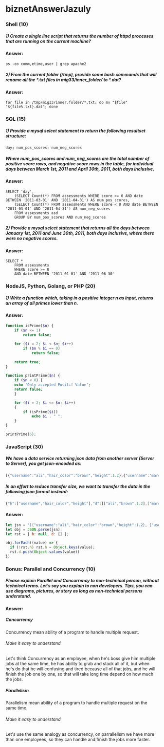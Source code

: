 # biznetAnswerJazuly
### Shell (10)
##### 1) Create a single line script that returns the number of httpd processes that are running on the current machine?
#### Answer:
```shell
ps -eo comm,etime,user | grep apache2
```

##### 2) From the current folder (/tmp), provide some bash commands that will rename all the *.txt files in mig33/inner_folder/ to *.dat?
#### Answer:
```shell
for file in /tmp/mig33/inner.folder/*.txt; do mv "$file" "${file%.txt}.dat"; done
```

### SQL (15)
##### 1) Provide a mysql select statement to return the following resultset structure:
`day; num_pos_scores; num_neg_scores`
##### Where num_pos_scores and num_neg_scores are the total number of positive score rows, and negative score rows in the table, for individual days between March 1st, 2011 and April 30th, 2011, both days inclusive.
#### Answer:
```MySQL
SELECT 'day',
    (SELECT Count(*) FROM assessments WHERE score >= 0 AND date BETWEEN '2011-03-01' AND '2011-04-31') AS num_pos_scores,
    (SELECT Count(*) FROM assessments WHERE score < 0 AND date BETWEEN '2011-03-01' AND '2011-04-31') AS num_neg_scores
	FROM assessments asd
	GROUP BY num_pos_scores AND num_neg_scores
```

##### 2) Provide a mysql select statement that returns all the days between January 1st, 2011 and June 30th, 2011, both days inclusive, where there were no negative scores.
#### Answer:
```MySQL
SELECT *
    FROM assessments
	WHERE score >= 0
	AND date BETWEEN '2011-01-01' AND '2011-06-30'
```

### NodeJS, Python, Golang, or PHP (20)
##### 1) Write a function which, taking in a positive integer n as input, returns an array of all primes lower than n.
#### Answer:
```php
function isPrime($n) { 
    if ($n <= 1) 
        return false; 
  
    for ($i = 2; $i < $n; $i++) 
        if ($n % $i == 0) 
            return false; 
  
    return true; 
} 
  
function printPrime($n) {
    if ($n < 0) {
	echo 'Only accepted Positif Value';
	return false;
    }

    for ($i = 2; $i <= $n; $i++)  
    { 
        if (isPrime($i)) 
            echo $i . " "; 
    } 
}

printPrime(5);
```

### JavaScript (30)
##### We have a data service returning json data from another server (Server to Server), you get json-encoded as:
```javascript
[{"username":"ali","hair_color":"brown","height":1.2},{"username":"marc","hair_color":"blue","height":1.4},{"username":"joe","hair_color":"brown","height":1.7},{"username":"zehua","hair_color":"black","height":1.8}]
```

##### In an effort to reduce transfer size, we want to transfer the data in the following json format instead:
```javascript
{"h":["username","hair_color","height"],"d":[["ali","brown",1.2],["marc","blue",1.4],["joe","brown",1.7],["zehua","black",1.8]]}
```

#### Answer:
```javascript
let jsn = '[{"username":"ali","hair_color":"brown","height":1.2}, {"username":"marc","hair_color":"blue","height":1.4},{"username":"joe","hair_color":"brown","height":1.7},{"username":"zehua","hair_color":"black","height":1.8}]';
let obj = JSON.parse(jsn);
let rst = { h: null, d: [] };

obj.forEach((value) => {
  if (!rst.h) rst.h = Object.keys(value);
  rst.d.push(Object.values(value))
})
```

### Bonus: Parallel and Concurrency (10)
##### Please explain Parallel and Concurrency to non-technical person, without technical terms. Let’s say you explain to non developers. Tips, you can use diagrams, pictures, or story as long as non-technical persons understand.
#### Answer:
##### Concurrency
Concurrency mean ability of a program to handle multiple request.
###### Make it easy to understand
Let's think Concurrency as an employee, when he's boss give him multiple jobs at the same time, he has ability to grab and stack all of it, but when he's do that he will confusing and tired because all of that jobs, and he will finish the job one by one, so that will take long time depend on how much the jobs.

##### Parallelism
Parallelism mean ability of a program to handle multiple request on the same time.
###### Make it easy to understand
Let's use the same analogy as concurrency, on parrallelism we have more than one employees, so they can handle and finish the jobs more faster.
